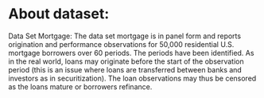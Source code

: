 
# 


# About dataset:
Data Set Mortgage:
The data set mortgage is in panel form and reports origination and performance observations for 50,000 residential U.S. mortgage borrowers over 60 periods. 
The periods have been identified. As in the real world, loans may originate before the start of the observation period 
(this is an issue where loans are transferred between banks and investors as in securitization). 
The loan observations may thus be censored as the loans mature or borrowers refinance. 
